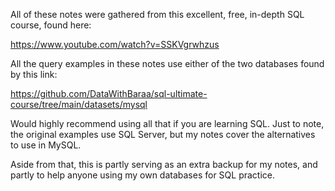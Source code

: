 All of these notes were gathered from this excellent, free, in-depth SQL course,
found here:

https://www.youtube.com/watch?v=SSKVgrwhzus

All the query examples in these notes use either of the two databases found by 
this link:

https://github.com/DataWithBaraa/sql-ultimate-course/tree/main/datasets/mysql

Would highly recommend using all that if you are learning SQL. Just to note, the original examples use SQL Server, but my notes cover the alternatives to use in MySQL.

Aside from that, this is partly serving as an extra backup for my notes, and partly
to help anyone using my own databases for SQL practice.